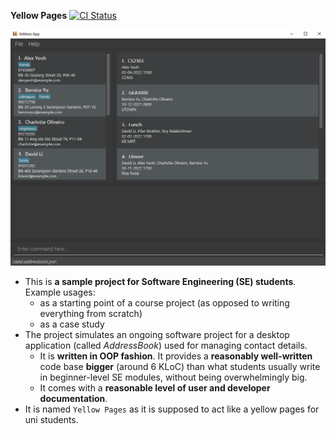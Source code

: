 **Yellow Pages**
[![CI Status](https://github.com/AY2223S1-CS2103-F13-3/tp/actions/workflows/gradle.yml/badge.svg)](https://github.com/AY2223S1-CS2103-F13-3/tp/actions/workflows/gradle.yml)

![Ui](docs/images/Ui.png)

* This is **a sample project for Software Engineering (SE) students**.<br>
  Example usages:
  * as a starting point of a course project (as opposed to writing everything from scratch)
  * as a case study
* The project simulates an ongoing software project for a desktop application (called _AddressBook_) used for managing contact details.
  * It is **written in OOP fashion**. It provides a **reasonably well-written** code base **bigger** (around 6 KLoC) than what students usually write in beginner-level SE modules, without being overwhelmingly big.
  * It comes with a **reasonable level of user and developer documentation**.
* It is named `Yellow Pages` as it is supposed to act like a yellow pages for uni students.
